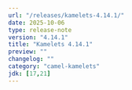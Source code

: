 ```yaml
---
url: "/releases/kamelets-4.14.1/"
date: 2025-10-06
type: release-note
version: "4.14.1"
title: "Kamelets 4.14.1"
preview: ""
changelog: ""
category: "camel-kamelets"
jdk: [17,21]
---
```

